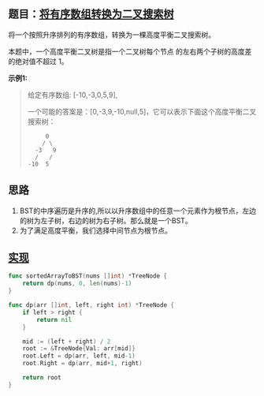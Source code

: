 ## 题目：[将有序数组转换为二叉搜索树](https://leetcode-cn.com/problems/convert-sorted-array-to-binary-search-tree/)

将一个按照升序排列的有序数组，转换为一棵高度平衡二叉搜索树。

本题中，一个高度平衡二叉树是指一个二叉树每个节点 的左右两个子树的高度差的绝对值不超过 1。

**示例1:**
>给定有序数组: [-10,-3,0,5,9],  
>  
>一个可能的答案是：[0,-3,9,-10,null,5]，它可以表示下面这个高度平衡二叉搜索树：
>  
>          0  
>         / \
>       -3   9  
>       /   /  
>     -10  5  
     
## 思路
1. BST的中序遍历是升序的,所以以升序数组中的任意一个元素作为根节点，左边的树为左子树，右边的树为右子树。那么就是一个BST。
2. 为了满足高度平衡，我们选择中间节点为根节点。

## [实现](https://github.com/mzmuer/leetcode/blob/master/question108/answer_test.go)
```go
func sortedArrayToBST(nums []int) *TreeNode {
	return dp(nums, 0, len(nums)-1)
}

func dp(arr []int, left, right int) *TreeNode {
	if left > right {
		return nil
	}

	mid := (left + right) / 2
	root := &TreeNode{Val: arr[mid]}
	root.Left = dp(arr, left, mid-1)
	root.Right = dp(arr, mid+1, right)

	return root
}
```